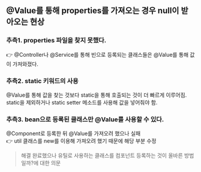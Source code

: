 ## @Value를 통해 properties를 가져오는 경우 null이 받아오는 현상

### 추측1. properties 파일을 찾지 못했다.
👉 @Controller나 @Service를 통해 빈으로 등록되는 클래스들은 @Value를 통해 값이 가져와졌다.

### 추측2. static 키워드의 사용
@Value를 통해 값을 찾는 것보다 static을 통해 호출되는 것이 더 빠르게 이루어짐.  
static을 제외하거나 static setter 메소드를 사용해 값을 넣어줘야 함.

### 추측3. bean으로 등록된 클래스만 @Value를 사용할 수 있다.
@Component로 등록한 뒤 @Value를 가져오려 했으나 실패  
👉 util 클래스를 new를 이용해 가져오려 했기 때문에 해당 부분 수정

> 해결 완료했으나 유틸로 사용하는 클래스를 컴포넌트 등록하는 것이 올바른 방법일까?에 대한 의문 